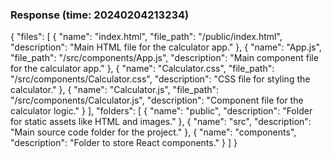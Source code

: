 ### Response (time: 20240204213234)

{
  "files": [
    {
      "name": "index.html",
      "file_path": "/public/index.html",
      "description": "Main HTML file for the calculator app."
    },
    {
      "name": "App.js",
      "file_path": "/src/components/App.js",
      "description": "Main component file for the calculator app."
    },
    {
      "name": "Calculator.css",
      "file_path": "/src/components/Calculator.css",
      "description": "CSS file for styling the calculator."
    },
    {
      "name": "Calculator.js",
      "file_path": "/src/components/Calculator.js",
      "description": "Component file for the calculator logic."
    }
  ],
  "folders": [
    {
      "name": "public",
      "description": "Folder for static assets like HTML and images."
    },
    {
      "name": "src",
      "description": "Main source code folder for the project."
    },
    {
      "name": "components",
      "description": "Folder to store React components."
    }
  ]
}